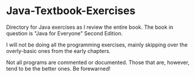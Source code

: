 # Java-Textbook-Exercises
Directory for Java exercises as I review the entire book. The book in question is "Java for Everyone" Second Edition. 

I will not be doing all the programming exercises, mainly skipping over the overly-basic ones from the early chapters.

Not all programs are commented or documented. Those that are, however, tend to be the better ones. Be forewarned!
